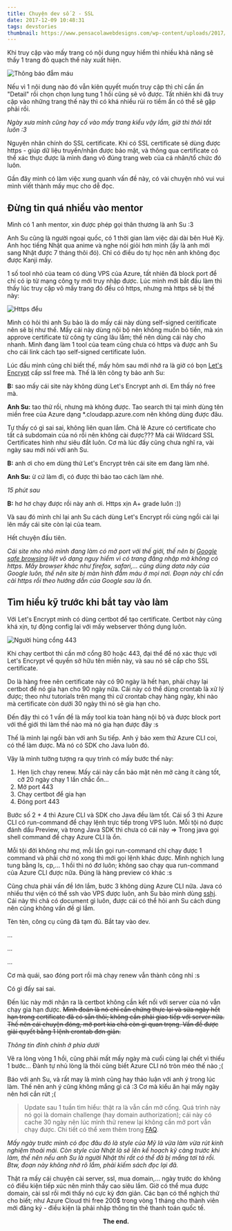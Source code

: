 ```yaml
---
title: Chuyện dev số 2 - SSL
date: 2017-12-09 10:48:31
tags: devstories
thumbnail: https://www.pensacolawebdesigns.com/wp-content/uploads/2017/08/ssl.png
---
```


Khi truy cập vào mấy trang có nội dung nguy hiểm thì nhiều khả năng sẽ thấy 1 trang đỏ quạch thế này xuất hiện.

![Thông báo đẫm máu](https://media.gcflearnfree.org/content/55e076c07dd48174331f528f_01_17_2014/privacy_malware_page.png)

Nếu vì 1 nội dung nào đó vẫn kiên quyết muốn truy cập thì chỉ cần ấn "Detail" rồi chọn chọn lung tung 1 hồi cũng sẽ vô được. Tất nhiên khi đã truy cập vào những trang thế này thì có khá nhiều rủi ro tiềm ẩn có thể sẽ gặp phải rồi.

*Ngày xưa mình cũng hay cố vào mấy trang kiểu vậy lắm, giờ thì thôi tắt luôn :3*

Nguyên nhân chính do SSL certificate. Khi có SSL certificate sẽ dùng được https - giúp dữ liệu truyền/nhận được bảo mật, và thông qua certificate có thể xác thực được là mình đang vô đúng trang web của cá nhân/tổ chức đó luôn.

<!-- more -->

Gần đây mình có làm việc xung quanh vấn đề này, có vài chuyện nhỏ vui vui mình viết thành mấy mục cho dễ đọc.

## Đừng tin quá nhiều vào mentor

Mình có 1 anh mentor, xin được phép gọi thân thương là anh Su :3

Anh Su cũng là người ngoại quốc, có 1 thời gian làm việc dài dài bên Huê Kỳ. Anh học tiếng Nhật qua anime và nghe nói giỏi hơn mình (ấy là anh mới sang Nhật được 7 tháng thôi đó). Chỉ có điều do tự học nên anh không đọc được Kanji mấy.

1 số tool nhỏ của team có dùng VPS của Azure, tất nhiên đã block port để chỉ có ip từ mạng công ty mới truy nhập được. Lúc mình mới bắt đầu làm thì thấy lúc truy cập vô mấy trang đó đều có https, nhưng mà https sẽ bị thế này:

![Https đểu](http://imh01-inmotionhosting1.netdna-ssl.com/support/images/stories/website/errors/ssl/chrome-your-connection-is-not-private.png)

Mình có hỏi thì anh Su bảo là do mấy cái này dùng self-signed ceritificate nên sẽ bị như thế. Mấy cái này dùng nội bộ nên không muốn bỏ tiền, mà xin approve certificate từ công ty cũng lâu lắm; thế nên dùng cái này cho nhanh. Mình đang làm 1 tool của team cũng chưa có https và được anh Su cho cái link cách tạo self-signed certificate luôn.

Lúc đầu mình cũng chỉ biết thế, mấy hôm sau mới nhớ ra là giờ có bọn [Let's Encrypt](https://letsencrypt.org/) cấp ssl free mà. Thế là lên công ty bảo anh Su:

**B:** sao mấy cái site này không dùng Let's Encrypt anh ơi. Em thấy nó free mà.

**Anh Su:** tao thử rồi, nhưng mà không được. Tao search thì tại mình dùng tên miền free của Azure dạng *.cloudapp.azure.com nên không dùng được đâu.

Tự thấy có gì sai sai, không liên quan lắm. Chả lẽ Azure có certificate cho tất cả subdomain của nó rồi nên không cài được??? Mà cái Wildcard SSL Certificates hình như siêu đắt luôn. Cơ mà lúc đấy cũng chưa nghĩ ra, vài ngày sau mới nói với anh Su.

**B:** anh ơi cho em dùng thử Let's Encrypt trên cái site em đang làm nhé.

**Anh Su:** ừ cứ làm đi, có được thì bảo tao cách làm nhé.

*15 phút sau*

**B:** hơ hơ chạy được rồi này anh ơi. Https xịn A+ grade luôn :))

Và sau đó mình chỉ lại anh Su cách dùng Let's Encrypt rồi cùng ngồi cài lại lên mấy cái site còn lại của team.

Hết chuyện đầu tiên. 

*Cái site nho nhỏ mình đang làm có mở port với thế giới, thế nên bị  [Google safe browsing](https://safebrowsing.google.com/) liệt vô dạng nguy hiểm vì có trang đăng nhập mà không có https. Mấy browser khác như firefox, safari,... cũng dùng data này của Google luôn, thế nên site bị màn hình đẫm máu ở mọi nơi. Đoạn này chỉ cần cài https rồi theo hướng dẫn của Google sau là ổn.*

## Tìm hiểu kỹ trước khi bắt tay vào làm

Với Let's Encrypt mình có dùng certbot để tạo certificate. Certbot này cũng khá xịn, tự động config lại với mấy webserver thông dụng luôn.

![Người hùng cổng 443](https://certbot.eff.org/images/certbot-OG.png)

Khi chạy certbot thì cần mở cổng 80 hoặc 443, đại thể để nó xác thực với Let's Encrypt về quyền sở hữu tên miền này, và sau nó sẽ cấp cho SSL certificate.

Do là hàng free nên certificate này có 90 ngày là hết hạn, phải chạy lại certbot để nó gia hạn cho 90 ngày nữa. Cái này có thể dùng crontab là xử lý được; theo như tutorials trên mạng thì cứ crontab chạy hàng ngày, khi nào mà certificate còn dưới 30 ngày thì nó sẽ gia hạn cho.

Đến đây thì có 1 vấn đề là mấy tool kia toàn hàng nội bộ và được block port với thế giới thì làm thế nào mà nó gia hạn được đây :s

Thế là mình lại ngồi bàn với anh Su tiếp. Anh ý bảo xem thử Azure CLI coi, có thể làm được. Mà nó có SDK cho Java luôn đó.

Vậy là mình tưởng tượng ra quy trình có mấy bước thế này:

1. Hẹn lịch chạy renew. Mấy cái này cần bảo mật nên mở càng ít càng tốt, cỡ 20 ngày chạy 1 lần chắc ổn...
2. Mở port 443
3. Chạy certbot để gia hạn
4. Đóng port 443

Bước số 2 + 4 thì Azure CLI và SDK cho Java đều làm tốt. Cái số 3 thì Azure CLI có run-command để chạy lệnh trực tiếp trong VPS luôn. Mỗi tội nó được đánh dấu Preview, và trong Java SDK thì chưa có cái này => Trong java gọi shell command để chạy Azure CLI là ổn.

Mỗi tội đời không như mơ, mỗi lần gọi run-command chỉ chạy được 1 command và phải chờ nó xong thì mới gọi lệnh khác được. Mình nghịch lung tung bằng ls, cp,... 1 hồi thì nó đơ luôn; không sao chạy qua run-command của Azure CLI được nữa. Đúng là hàng preview có khác :s

Cũng chưa phải vấn đề lớn lắm, bước 3 không dùng Azure CLI nữa. Java có nhiều thư viện có thể ssh vào VPS được luôn, anh Su bảo mình dùng [sshj](https://github.com/hierynomus/sshj). Cái này thì chả có document gì luôn, được cái có thể hỏi anh Su cách dùng nên cũng không vấn đề gì lắm.

Tèn tèn, công cụ cũng đã tạm đủ. Bắt tay vào dev.

...

...

...

Cơ mà quái, sao đóng port rồi mà chạy renew vẫn thành công nhỉ :s

Có gì đấy sai sai.

Đến lúc này mới nhận ra là certbot không cần kết nối với server của nó vẫn chạy gia hạn được. ~~Mình đoán là nó chỉ cần chứng thực lại và sửa ngày hết hạn trong certificate đã có sẵn thôi; không cần phải giao tiếp với server nữa. Thế nên cái chuyện đóng, mở port kia chả còn gì quan trọng. Vấn đề được giải quyết bằng 1 lệnh crontab đơn giản.~~ 

*Thông tin đính chính ở phía dưới*

Vẽ ra lòng vòng 1 hồi, cũng phải mất mấy ngày mà cuối cùng lại chết vì thiếu 1 bước... Đành tự nhủ lòng là thôi cũng biết Azure CLI nó tròn méo thế nào ;(

Báo với anh Su, và rất may là mình cũng hay thảo luận với anh ý trong lúc làm. Thế nên anh ý cũng không mắng gì cả :3 Cơ mà kiểu ăn hại mấy ngày nên hơi cắn rứt ;(

>Update sau 1 tuần tìm hiểu: thật ra là vẫn cần mở cổng. Quá trình này nó gọi là domain challenge (hay domain authorization); cái này có cache 30 ngày nên lúc mình thử renew lại không cần mở port vẫn chạy được. Chi tiết có thể xem thêm trong [FAQ](https://letsencrypt.org/docs/faq/).

*Mấy ngày trước mình có đọc đâu đó là style của Mỹ là vừa làm vừa rút kinh nghiệm thoải mái. Còn style của Nhật là sẽ lên kế hoạch kỹ càng trước khi làm, thế nên nếu anh Su là người Nhật thì rất có thể đã bị mắng tơi tả rồi. Btw, đoạn này không nhớ rõ lắm, phải kiếm sách đọc lại đã.*


Thật ra mấy cái chuyện cài server, ssl, mua domain,... ngày trước do không có điều kiện tiếp xúc nên mình thấy cao siêu lắm. Giờ có thể mua được domain, cài ssl rồi mới thấy nó cực kỳ đơn giản. Các bạn có thể nghịch thử cho biết; như Azure Cloud thì free 200$ trong vòng 1 tháng cho thành viên mới đăng ký - điều kiện là phải nhập thông tin thẻ thanh toán quốc tế.

<p align="center"><b>The end.</b></p>
